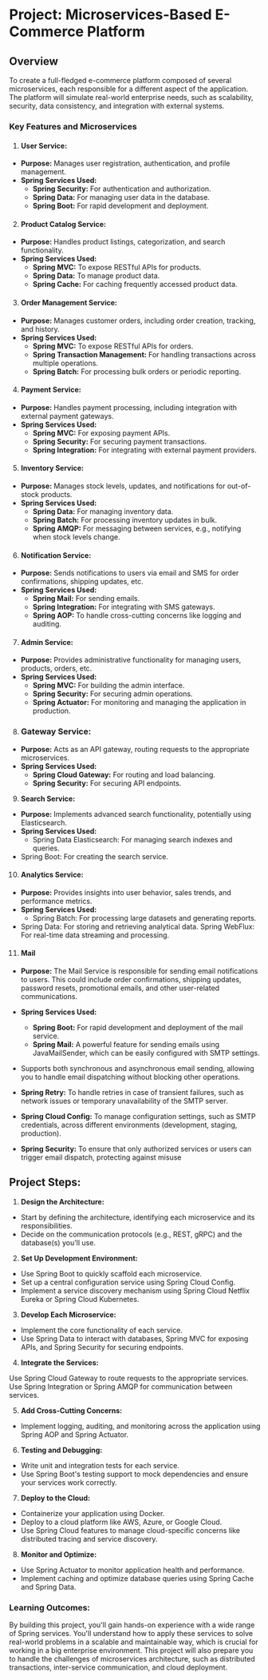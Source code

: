 # Project: Microservices-Based E-Commerce Platform

## Overview

To create a full-fledged e-commerce platform composed of several microservices, each responsible for a different aspect of the application. The platform will simulate real-world enterprise needs, such as scalability, security, data consistency, and integration with external systems.

### Key Features and Microservices

1. #### **User Service:**

- **Purpose:** Manages user registration, authentication, and profile management.
- **Spring Services Used:**
  - **Spring Security:** For authentication and authorization.
  - **Spring Data:** For managing user data in the database.
  - **Spring Boot:** For rapid development and deployment.

2. #### **Product Catalog Service:**

- **Purpose:** Handles product listings, categorization, and search functionality.
- **Spring Services Used:**
  - **Spring MVC:** To expose RESTful APIs for products.
  - **Spring Data:** To manage product data.
  - **Spring Cache:** For caching frequently accessed product data.

3. #### **Order Management Service:**

- **Purpose:** Manages customer orders, including order creation, tracking, and history.
- **Spring Services Used:**
  - **Spring MVC:** To expose RESTful APIs for orders.
  - **Spring Transaction Management:** For handling transactions across multiple operations.
  - **Spring Batch:** For processing bulk orders or periodic reporting.

4. #### **Payment Service:**

- **Purpose:** Handles payment processing, including integration with external payment gateways.
- **Spring Services Used:**
  - **Spring MVC:** For exposing payment APIs.
  - **Spring Security:** For securing payment transactions.
  - **Spring Integration:** For integrating with external payment providers.

5. #### **Inventory Service:**

- **Purpose:** Manages stock levels, updates, and notifications for out-of-stock products.
- **Spring Services Used:**
  - **Spring Data:** For managing inventory data.
  - **Spring Batch:** For processing inventory updates in bulk.
  - **Spring AMQP:** For messaging between services, e.g., notifying when stock levels change.

6. #### **Notification Service:**

- **Purpose:** Sends notifications to users via email and SMS for order confirmations, shipping updates, etc.
- **Spring Services Used:**
  - **Spring Mail:** For sending emails.
  - **Spring Integration:** For integrating with SMS gateways.
  - **Spring AOP:** To handle cross-cutting concerns like logging and auditing.

7. #### **Admin Service:**

- **Purpose:** Provides administrative functionality for managing users, products, orders, etc.
- **Spring Services Used:**
  - **Spring MVC:** For building the admin interface.
  - **Spring Security:** For securing admin operations.
  - **Spring Actuator:** For monitoring and managing the application in production.

8. ### **Gateway Service:**

- **Purpose:** Acts as an API gateway, routing requests to the appropriate microservices.
- **Spring Services Used:**
  - **Spring Cloud Gateway:** For routing and load balancing.
  - **Spring Security:** For securing API endpoints.

9. **Search Service:**

- **Purpose:** Implements advanced search functionality, potentially using Elasticsearch.
- **Spring Services Used:**
  - Spring Data Elasticsearch: For managing search indexes and queries.
- Spring Boot: For creating the search service.

10. #### **Analytics Service:**

- **Purpose:** Provides insights into user behavior, sales trends, and performance metrics.
- **Spring Services Used:**
  - Spring Batch: For processing large datasets and generating reports.
- Spring Data: For storing and retrieving analytical data.
Spring WebFlux: For real-time data streaming and processing.

11. #### **Mail**

- **Purpose:** The Mail Service is responsible for sending email notifications to users. This could include order confirmations, shipping updates, password resets, promotional emails, and other user-related communications.
- **Spring Services Used:**
  - **Spring Boot:** For rapid development and deployment of the mail service.
  - **Spring Mail:** A powerful feature for sending emails using JavaMailSender, which can be easily configured with SMTP settings.
- Supports both synchronous and asynchronous email sending, allowing you to handle email dispatching without blocking other operations.

- **Spring Retry:** To handle retries in case of transient failures, such as network issues or temporary unavailability of the SMTP server.

- **Spring Cloud Config:** To manage configuration settings, such as SMTP credentials, across different environments (development, staging, production).

- **Spring Security:** To ensure that only authorized services  or users can trigger email dispatch, protecting against misuse

## **Project Steps:**

1. **Design the Architecture:**

- Start by defining the architecture, identifying each microservice and its responsibilities.
- Decide on the communication protocols (e.g., REST, gRPC) and the database(s) you'll use.

2. **Set Up Development Environment:**

- Use Spring Boot to quickly scaffold each microservice.
- Set up a central configuration service using Spring Cloud Config.
- Implement a service discovery mechanism using Spring Cloud Netflix Eureka or Spring Cloud Kubernetes.

3. **Develop Each Microservice:**

- Implement the core functionality of each service.
- Use Spring Data to interact with databases, Spring MVC for exposing APIs, and Spring Security for securing endpoints.

4. **Integrate the Services:**

Use Spring Cloud Gateway to route requests to the appropriate services.
Use Spring Integration or Spring AMQP for communication between services.

5. **Add Cross-Cutting Concerns:**

- Implement logging, auditing, and monitoring across the application using Spring AOP and Spring Actuator.

6. **Testing and Debugging:**

- Write unit and integration tests for each service.
- Use Spring Boot's testing support to mock dependencies and ensure your services work correctly.

7. **Deploy to the Cloud:**

- Containerize your application using Docker.
- Deploy to a cloud platform like AWS, Azure, or Google Cloud.
- Use Spring Cloud features to manage cloud-specific concerns like distributed tracing and service discovery.

8. **Monitor and Optimize:**

- Use Spring Actuator to monitor application health and performance.
- Implement caching and optimize database queries using Spring Cache and Spring Data.

### **Learning Outcomes:**

By building this project, you'll gain hands-on experience with a wide range of Spring services. You'll understand how to apply these services to solve real-world problems in a scalable and maintainable way, which is crucial for working in a big enterprise environment. This project will also prepare you to handle the challenges of microservices architecture, such as distributed transactions, inter-service communication, and cloud deployment.
